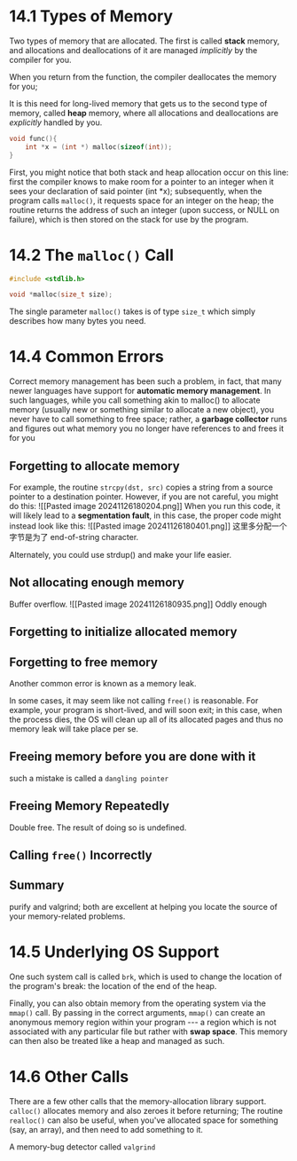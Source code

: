 # 14.1 Types of Memory
Two types of memory that are allocated. The first is called **stack** memory, and allocations and deallocations of it are managed *implicitly* by the compiler for you.

When you return from the function, the compiler deallocates the memory for you;

It is this need for long-lived memory that gets us to the second type of memory, called **heap** memory, where all allocations and deallocations are *explicitly* handled by you.

```c
void func(){
	int *x = (int *) malloc(sizeof(int));
}
```

First, you might notice that both stack and heap allocation occur on this line: first the compiler knows to make room for a pointer to an integer when it sees your declaration of said pointer (int \*x); subsequently, when the program calls `malloc()`, it requests space for an integer on the heap; the routine returns the address of such an integer (upon success, or NULL on failure), which is then stored on the stack for use by the program.

# 14.2 The `malloc()` Call
```c
#include <stdlib.h>

void *malloc(size_t size);
```

The single parameter `malloc()` takes is of type `size_t` which simply describes how many bytes you need. 

# 14.4 Common Errors
Correct memory management has been such a problem, in fact, that many newer languages have support for **automatic memory management**. In such languages, while you call something akin to malloc() to allocate memory (usually new or something similar to allocate a new object), you never have to call something to free space; rather, a **garbage collector** runs and figures out what memory you no longer have references to and frees it for you

## Forgetting to allocate memory
For example, the routine `strcpy(dst, src)` copies a string from a source pointer to a destination pointer. However, if you are not careful, you might do this:
![[Pasted image 20241126180204.png]]
When you run this code, it will likely lead to a **segmentation fault**, in this case, the proper code might instead look like this:
![[Pasted image 20241126180401.png]]
这里多分配一个字节是为了 end-of-string character.

Alternately, you could use strdup() and make your life easier.

## Not allocating enough memory
Buffer overflow.
![[Pasted image 20241126180935.png]]
Oddly enough

## Forgetting to initialize allocated memory

## Forgetting to free memory
Another common error is known as a memory leak.

In some cases, it may seem like not calling `free()` is reasonable. For example, your program is short-lived, and will soon exit; in this case, when the process dies, the OS will clean up all of its allocated pages and thus no memory leak will take place per se.

## Freeing memory before you are done with it
such a mistake is called a `dangling pointer`

## Freeing Memory Repeatedly
Double free. The result of doing so is undefined. 

## Calling `free()` Incorrectly

## Summary
purify and valgrind; both are excellent at helping you locate the source of your memory-related problems.

# 14.5 Underlying OS Support
One such system call is called `brk`, which is used to change the location of the program's break: the location of the end of the heap.

Finally, you can also obtain memory from the operating system via the `mmap()` call. By passing in the correct arguments, `mmap()` can create an anonymous memory region within your program --- a region which is not associated with any particular file but rather with **swap space**. This memory can then also be treated like a heap and managed as such.

# 14.6 Other Calls
There are a few other calls that the memory-allocation library support. `calloc()` allocates memory and also zeroes it before returning; The routine `realloc()` can also be useful, when you've allocated space for something (say, an array), and then need to add something to it.

A memory-bug detector called `valgrind`